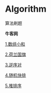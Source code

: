 # Algorithm
算法刷题

**牛客网**

[1.数组小和](https://github.com/XiaoKeKeLa/Algorithm/tree/main/%E7%89%9B%E5%AE%A2%E7%BD%91/%E6%95%B0%E7%BB%84%E5%B0%8F%E5%92%8C)

[2.荷兰国旗](https://github.com/XiaoKeKeLa/Algorithm/tree/main/%E7%89%9B%E5%AE%A2%E7%BD%91/%E8%8D%B7%E5%85%B0%E5%9B%BD%E6%97%97)

[3.逆序对](https://github.com/XiaoKeKeLa/Algorithm/tree/main/%E7%89%9B%E5%AE%A2%E7%BD%91/%E9%80%86%E5%BA%8F%E5%AF%B9)

[4.随机快排](https://github.com/XiaoKeKeLa/Algorithm/tree/main/%E7%89%9B%E5%AE%A2%E7%BD%91/%E9%9A%8F%E6%9C%BA%E5%BF%AB%E6%8E%92)

[5.堆排序](https://github.com/XiaoKeKeLa/Algorithm/tree/main/%E7%89%9B%E5%AE%A2%E7%BD%91/%E5%A0%86%E6%8E%92%E5%BA%8F)
